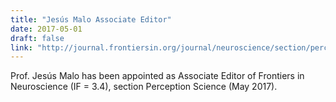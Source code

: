 ```yaml
---
title: "Jesús Malo Associate Editor"
date: 2017-05-01
draft: false
link: "http://journal.frontiersin.org/journal/neuroscience/section/perception-science#editorial-board"
---
```


Prof. Jesús Malo has been appointed as Associate Editor of Frontiers in Neuroscience (IF = 3.4), section Perception Science (May 2017).
